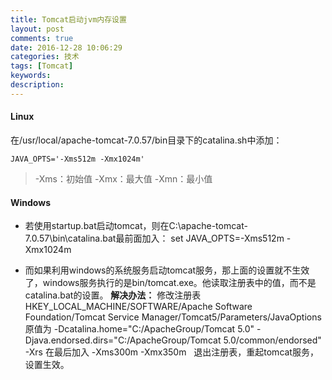 ```yaml
---
title: Tomcat启动jvm内存设置
layout: post
comments: true
date: 2016-12-28 10:06:29
categories: 技术
tags: [Tomcat]
keywords:
description:
---
```


#### Linux
在/usr/local/apache-tomcat-7.0.57/bin目录下的catalina.sh中添加：

	JAVA_OPTS='-Xms512m -Xmx1024m'
> -Xms：初始值
-Xmx：最大值
-Xmn：最小值

<!-- more -->
#### Windows
- 若使用startup.bat启动tomcat，则在C:\apache-tomcat-7.0.57\bin\catalina.bat最前面加入：
		set JAVA_OPTS=-Xms512m -Xmx1024m

- 而如果利用windows的系统服务启动tomcat服务，那上面的设置就不生效了，windows服务执行的是bin/tomcat.exe。他读取注册表中的值，而不是catalina.bat的设置。
**解决办法：**
修改注册表HKEY_LOCAL_MACHINE/SOFTWARE/Apache Software Foundation/Tomcat Service Manager/Tomcat5/Parameters/JavaOptions
原值为
		-Dcatalina.home="C:/ApacheGroup/Tomcat 5.0"
		-Djava.endorsed.dirs="C:/ApacheGroup/Tomcat 5.0/common/endorsed"
		-Xrs
在最后加入
		-Xms300m -Xmx350m  
退出注册表，重起tomcat服务，设置生效。